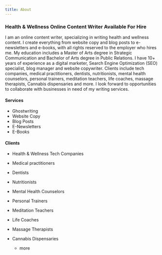 ```yaml
---
title: About
---
```



### Health & Wellness Online Content Writer Available For Hire

I am an online content writer, specializing in writing health and wellness content. I create everything from website copy and blog posts to e-newsletters and e-books, with all rights reserved to the employer who hires me. My education includes a Master of Arts degree in Strategic Communication and Bachelor of Arts degree in Public Relations. I have 10+ years of experience as a digital marketer, Search Engine Optimization (SEO) specialist, blog manager and website copywriter. Clients include tech companies, medical practitioners, dentists, nutritionists, mental health counselors, personal trainers, meditation teachers, life coaches, massage therapists, Cannabis dispensaries and more. I look forward to opportunities to collaborate with businesses in need of my writing services.

#### Services

* Ghostwriting
* Website Copy
* Blog Posts
* E-Newsletters
* E-Books

#### Clients

* Health & Wellness Tech Companies
* Medical practitioners
* Dentists
* Nutritionists
* Mental Health Counselors
* Personal Trainers
* Meditation Teachers
* Life Coaches
* Massage Therapists
* Cannabis Dispensaries

  + more